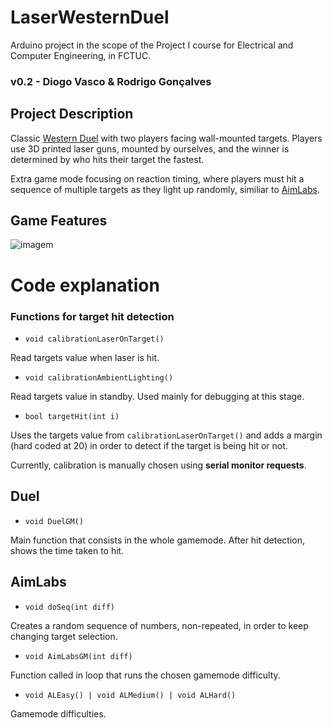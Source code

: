 # LaserWesternDuel
Arduino project in the scope of the Project I course for Electrical and Computer Engineering, in FCTUC.
### v0.2 - Diogo Vasco & Rodrigo Gonçalves

## Project Description
Classic [Western Duel](https://www.youtube.com/watch?v=dC6jnHFdqbQ) with two players facing wall-mounted targets. Players use 3D printed laser guns, mounted by ourselves, and the winner is determined by who hits their target the fastest.

Extra game mode focusing on reaction timing, where players must hit a sequence of multiple targets as they light up randomly, similiar to [AimLabs](https://www.youtube.com/watch?v=wVxbQ0OeCi4).
## Game Features
![imagem](https://github.com/user-attachments/assets/f0d64859-fbe5-4b25-90b7-26104bd5df9e)

# Code explanation

### Functions for target hit detection

- `void calibrationLaserOnTarget()`

Read targets value when laser is hit.   

- `void calibrationAmbientLighting()`

Read targets value in standby. Used mainly for debugging at this stage.

- `bool targetHit(int i)`

Uses the targets value from `calibrationLaserOnTarget()` and adds a margin (hard coded at 20) in order to detect if the target is being hit or not.

Currently, calibration is manually chosen using **serial monitor requests**.

## Duel

- `void DuelGM()`

Main function that consists in the whole gamemode. After hit detection, shows the time taken to hit.

## AimLabs

- `void doSeq(int diff)`

Creates a random sequence of numbers, non-repeated, in order to keep changing target selection.

- `void AimLabsGM(int diff)`

Function called in loop that runs the chosen gamemode difficulty.

- `void ALEasy() | void ALMedium() | void ALHard() `

Gamemode difficulties.






